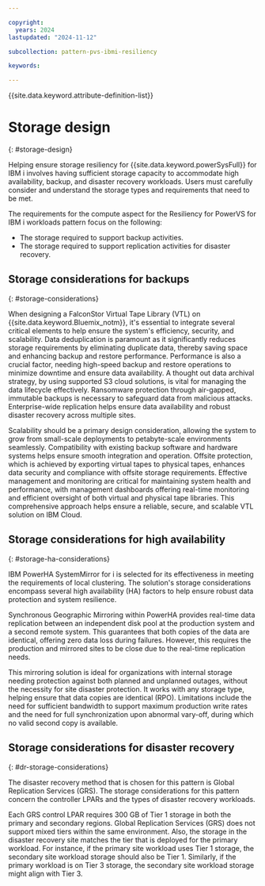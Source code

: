 ```yaml
---

copyright:
  years: 2024
lastupdated: "2024-11-12"

subcollection: pattern-pvs-ibmi-resiliency

keywords:

---
```


{{site.data.keyword.attribute-definition-list}}

# Storage design
{: #storage-design}

Helping ensure storage resiliency for {{site.data.keyword.powerSysFull}} for IBM i involves having sufficient storage capacity to accommodate high availability, backup, and disaster recovery workloads. Users must carefully consider and understand the storage types and requirements that need to be met.

The requirements for the compute aspect for the Resiliency for PowerVS for IBM i workloads pattern focus on the following:

- The storage required to support backup activities.
- The storage required to support replication activities for disaster recovery.

## Storage considerations for backups
{: #storage-considerations}

When designing a FalconStor Virtual Tape Library (VTL) on {{site.data.keyword.Bluemix_notm}}, it's essential to integrate several critical elements to help ensure the system's efficiency, security, and scalability. Data deduplication is paramount as it significantly reduces storage requirements by eliminating duplicate data, thereby saving space and enhancing backup and restore performance. Performance is also a crucial factor, needing high-speed backup and restore operations to minimize downtime and ensure data availability. A thought out data archival strategy, by using supported S3 cloud solutions, is vital for managing the data lifecycle effectively. Ransomware protection through air-gapped, immutable backups is necessary to safeguard data from malicious attacks. Enterprise-wide replication helps ensure data availability and robust disaster recovery across multiple sites.

Scalability should be a primary design consideration, allowing the system to grow from small-scale deployments to petabyte-scale environments seamlessly. Compatibility with existing backup software and hardware systems helps ensure smooth integration and operation. Offsite protection, which is achieved by exporting virtual tapes to physical tapes, enhances data security and compliance with offsite storage requirements. Effective management and monitoring are critical for maintaining system health and performance, with management dashboards offering real-time monitoring and efficient oversight of both virtual and physical tape libraries. This comprehensive approach helps ensure a reliable, secure, and scalable VTL solution on IBM Cloud.

## Storage considerations for high availability
{: #storage-ha-considerations}

IBM PowerHA SystemMirror for i is selected for its effectiveness in meeting the requirements of local clustering. The solution's storage considerations encompass several high availability (HA) factors to help ensure robust data protection and system resilience.

Synchronous Geographic Mirroring within PowerHA provides real-time data replication between an independent disk pool at the production system and a second remote system. This guarantees that both copies of the data are identical, offering zero data loss during failures. However, this requires the production and mirrored sites to be close due to the real-time replication needs.

This mirroring solution is ideal for organizations with internal storage needing protection against both planned and unplanned outages, without the necessity for site disaster protection. It works with any storage type, helping ensure that data copies are identical (RPO). Limitations include the need for sufficient bandwidth to support maximum production write rates and the need for full synchronization upon abnormal vary-off, during which no valid second copy is available.

## Storage considerations for disaster recovery
{: #dr-storage-considerations}

The disaster recovery method that is chosen for this pattern is Global Replication Services (GRS). The storage considerations for this pattern concern the controller LPARs and the types of disaster recovery workloads.

Each GRS control LPAR requires 300 GB of Tier 1 storage in both the primary and secondary regions. Global Replication Services (GRS) does not support mixed tiers within the same environment. Also, the storage in the disaster recovery site matches the tier that is deployed for the primary workload. For instance, if the primary site workload uses Tier 1 storage, the secondary site workload storage should also be Tier 1. Similarly, if the primary workload is on Tier 3 storage, the secondary site workload storage might align with Tier 3.
